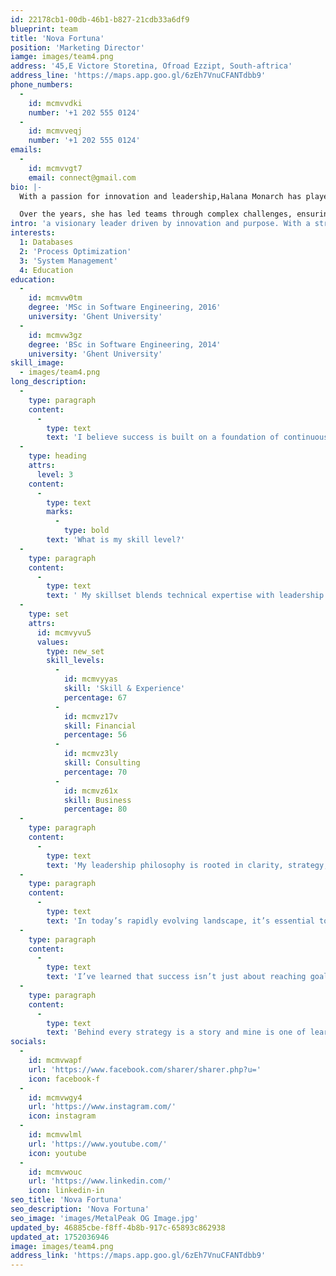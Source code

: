 ```yaml
---
id: 22178cb1-00db-46b1-b827-21cdb33a6df9
blueprint: team
title: 'Nova Fortuna'
position: 'Marketing Director'
iamge: images/team4.png
address: '45,E Victore Storetina, Ofroad Ezzipt, South-aftrica'
address_line: 'https://maps.app.goo.gl/6zEh7VnuCFANTdbb9'
phone_numbers:
  -
    id: mcmvvdki
    number: '+1 202 555 0124'
  -
    id: mcmvveqj
    number: '+1 202 555 0124'
emails:
  -
    id: mcmvvgt7
    email: connect@gmail.com
bio: |-
  With a passion for innovation and leadership,Halana Monarch has played a pivotal role in shaping organizational growth and excellence. Her approach blends strategic vision with operational execution, driving both results and culture.

  Over the years, she has led teams through complex challenges, ensuring stability and scalability. Her commitment to impactful leadership and continuous improvement makes her a standout force in the industry.
intro: 'a visionary leader driven by innovation and purpose. With a strong foundation in software engineering and business strategy, I’ve dedicated my career to building scalable systems, empowering teams, and delivering sustainable growth. My focus is on transforming challenges into opportunities while fostering a culture of excellence and integrity.'
interests:
  1: Databases
  2: 'Process Optimization'
  3: 'System Management'
  4: Education
education:
  -
    id: mcmvw0tm
    degree: 'MSc in Software Engineering, 2016'
    university: 'Ghent University'
  -
    id: mcmvw3gz
    degree: 'BSc in Software Engineering, 2014'
    university: 'Ghent University'
skill_image:
  - images/team4.png
long_description:
  -
    type: paragraph
    content:
      -
        type: text
        text: 'I believe success is built on a foundation of continuous learning, strategic thinking, and clear communication. My journey has been shaped by challenges that demanded resilience and collaboration qualities I bring into every project and team I lead.'
  -
    type: heading
    attrs:
      level: 3
    content:
      -
        type: text
        marks:
          -
            type: bold
        text: 'What is my skill level?'
  -
    type: paragraph
    content:
      -
        type: text
        text: ' My skillset blends technical expertise with leadership experience across various business domains. I specialize in driving transformation through smart systems, effective communication, and data-informed decisions.'
  -
    type: set
    attrs:
      id: mcmvyvu5
      values:
        type: new_set
        skill_levels:
          -
            id: mcmvyyas
            skill: 'Skill & Experience'
            percentage: 67
          -
            id: mcmvz17v
            skill: Financial
            percentage: 56
          -
            id: mcmvz3ly
            skill: Consulting
            percentage: 70
          -
            id: mcmvz61x
            skill: Business
            percentage: 80
  -
    type: paragraph
    content:
      -
        type: text
        text: 'My leadership philosophy is rooted in clarity, strategy, and purpose. I believe that every challenge presents an opportunity for innovation and growth when approached with the right mindset and collaboration.'
  -
    type: paragraph
    content:
      -
        type: text
        text: 'In today’s rapidly evolving landscape, it’s essential to stay adaptable. I emphasize user-centric design, data-driven decision-making, and the integration of technology to streamline business operations and enhance customer experiences.'
  -
    type: paragraph
    content:
      -
        type: text
        text: 'I’ve learned that success isn’t just about reaching goals it’s about the journey, the people you grow with, and the systems you build along the way. I’m committed to fostering environments where teams thrive, ideas flourish, and impact is lasting.'
  -
    type: paragraph
    content:
      -
        type: text
        text: 'Behind every strategy is a story and mine is one of learning, building, and leading with intention. I continue to grow through curiosity, resilience, and a passion for solving real-world problems with smart, scalable solutions.'
socials:
  -
    id: mcmvwapf
    url: 'https://www.facebook.com/sharer/sharer.php?u='
    icon: facebook-f
  -
    id: mcmvwgy4
    url: 'https://www.instagram.com/'
    icon: instagram
  -
    id: mcmvwlml
    url: 'https://www.youtube.com/'
    icon: youtube
  -
    id: mcmvwouc
    url: 'https://www.linkedin.com/'
    icon: linkedin-in
seo_title: 'Nova Fortuna'
seo_description: 'Nova Fortuna'
seo_image: 'images/MetalPeak OG Image.jpg'
updated_by: 46885cbe-f8ff-4b8b-917c-65893c862938
updated_at: 1752036946
image: images/team4.png
address_link: 'https://maps.app.goo.gl/6zEh7VnuCFANTdbb9'
---
```

